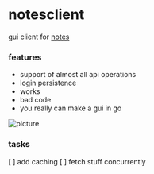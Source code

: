 # notesclient
gui client for [notes](https://github.com/TuM0xA-S/notes)

### features
* support of almost all api operations
* login persistence
* works
* bad code
* you really can make a gui in go

![picture](https://user-images.githubusercontent.com/64231066/112747323-5bff9700-8fbd-11eb-9326-ad32dff44403.png)

### tasks
[ ] add caching
[ ] fetch stuff concurrently
